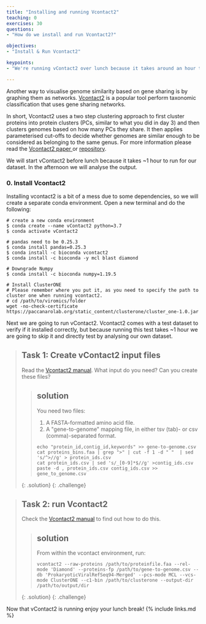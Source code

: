 ```yaml
---
title: "Installing and running Vcontact2"
teaching: 0
exercises: 30
questions:
- "How do we install and run Vcontact2?"

objectives:
- "Install & Run Vcontact2"

keypoints:
- "We're running vContact2 over lunch because it takes around an hour to finish"

---
```

Another way to visualise genome similarity based on gene sharing is by graphing
them as networks. [Vcontact2](https://www.nature.com/articles/s41587-019-0100-8)
is a popular tool perform taxonomic classification that uses gene sharing
networks.

In short, Vcontact2 uses a two step clustering approach to first cluster proteins
into protein clusters (PCs, similar to what you did in day 3) and then
clusters genomes based on how many PCs they share. It then applies parameterised
cut-offs to decide whether genomes are similar enough to be considered as belonging to the same genus.
For more information please read the [Vcontact2 paper ](https://www.nature.com/articles/s41587-019-0100-8)
or [repository](https://bitbucket.org/MAVERICLab/vcontact2/).

We will start vContact2 before lunch because it takes ~1 hour to run for our dataset. In the afternoon we will analyse the output.


### 0. Install Vcontact2
Installing vcontact2 is a bit of a mess due to some dependencies, so we will create
a separate conda environment. Open a new terminal and do the following:

```
# create a new conda environment
$ conda create --name vContact2 python=3.7
$ conda activate vContact2

# pandas need to be 0.25.3
$ conda install pandas=0.25.3
$ conda install -c bioconda vcontact2
$ conda install -c bioconda -y mcl blast diamond

# Downgrade Numpy
$ conda install -c bioconda numpy=1.19.5

# Install ClusterONE
# Please remember where you put it, as you need to specify the path to cluster one when running vcontact2.
# cd /path/to/viromics/folder
wget -no-check-certificate https://paccanarolab.org/static_content/clusterone/cluster_one-1.0.jar
```

Next we are going to run vContact2. Vcontact2 comes with a test dataset to verify if
it installed correctly, but because running this test takes ~1 hour we are going to
skip it and directly test by analysing our own dataset.

> ## Task 1: Create vContact2 input files
> Read the [Vcontact2 manual](https://bitbucket.org/MAVERICLab/vcontact2/wiki/Home). What input do you need?
Can you create these files?
> > ## solution
> > You need two files:
> > 1. A FASTA-formatted amino acid file.
> > 2. A "gene-to-genome" mapping file, in either tsv (tab)- or csv (comma)-separated format.
> > ~~~
> > echo "protein_id,contig_id,keywords" >> gene-to-genome.csv
> > cat proteins_bins.faa | grep ">" | cut -f 1 -d " "  | sed 's/^>//g' > protein_ids.csv
> > cat protein_ids.csv | sed 's/_[0-9]*$//g' >contig_ids.csv
> > paste -d , protein_ids.csv contig_ids.csv >> gene_to_genome.csv 
> > ~~~
> {: .solution}
{: .challenge}


> ## Task 2: run Vcontact2
> Check the [Vcontact2 manual](https://bitbucket.org/MAVERICLab/vcontact2/wiki/Home) to find out how to do this.
> > ## solution
> > From within the vcontact environment, run:
> > ```
> > vcontact2 --raw-proteins /path/to/proteinfile.faa --rel-mode 'Diamond' --proteins-fp /path/to/gene-to-genome.csv --db 'ProkaryoticViralRefSeq94-Merged' --pcs-mode MCL --vcs-mode ClusterONE --c1-bin /path/to/clusterone --output-dir /path/to/output/dir
> >```
> {: .solution}
{: .challenge}

Now that vContact2 is running enjoy your lunch break!
{% include links.md %}
